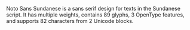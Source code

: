 Noto Sans Sundanese is a sans serif design for texts in the Sundanese script. It has multiple weights, contains 89 glyphs, 3 OpenType features, and supports 82 characters from 2 Unicode blocks.